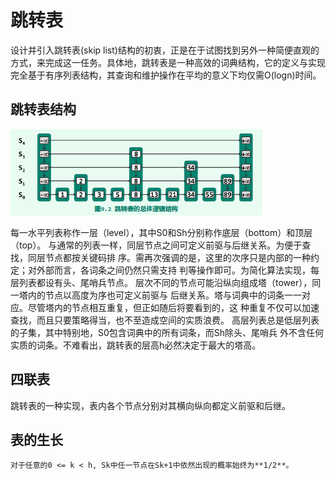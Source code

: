 # 跳转表
设计并引入跳转表(skip list)结构的初衷，正是在于试图找到另外一种简便直观的方式，来完成这一任务。具体地，跳转表是一种高效的词典结构，它的定义与实现完全基于有序列表结构，其查询和维护操作在平均的意义下均仅需O(logn)时间。

## 跳转表结构
![跳转表](../图/跳转表.png)

每一水平列表称作一层（level），其中S0和Sh分别称作底层（bottom）和顶层（top）。
与通常的列表一样，同层节点之间可定义前驱与后继关系。为便于查找，同层节点都按关键码排
序。需再次强调的是，这里的次序只是内部的一种约定；对外部而言，各词条之间仍然只需支持
判等操作即可。为简化算法实现，每层列表都设有头、尾哨兵节点。
层次不同的节点可能沿纵向组成塔（tower），同一塔内的节点以高度为序也可定义前驱与
后继关系。塔与词典中的词条一一对应。尽管塔内的节点相互重复，但正如随后将要看到的，这
种重复不仅可以加速查找，而且只要策略得当，也不至造成空间的实质浪费。
高层列表总是低层列表的子集，其中特别地，S0包含词典中的所有词条，而Sh除头、尾哨兵
外不含任何实质的词条。不难看出，跳转表的层高h必然决定于最大的塔高。

## 四联表
跳转表的一种实现，表内各个节点分别对其横向纵向都定义前驱和后继。

## 表的生长

`对于任意的0 <= k < h, Sk中任一节点在Sk+1中依然出现的概率始终为**1/2**。`
